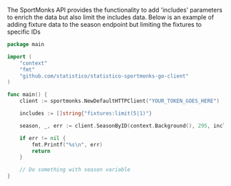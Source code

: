 The SportMonks API provides the functionality to add 'includes' parameters to enrich the data but also
limit the includes data. Below is an example of adding fixture data to the season endpoint but limiting
the fixtures to specific IDs

```go
package main

import (
	"context"
	"fmt"
	"github.com/statistico/statistico-sportmonks-go-client"
)

func main() {
	client := sportmonks.NewDefaultHTTPClient("YOUR_TOKEN_GOES_HERE")

	includes := []string{"fixtures:limit(5|1)"}

	season, _, err := client.SeasonByID(context.Background(), 295, includes)

	if err != nil {
		fmt.Printf("%s\n", err)
		return
	}

	// Do something with season variable
}
```

